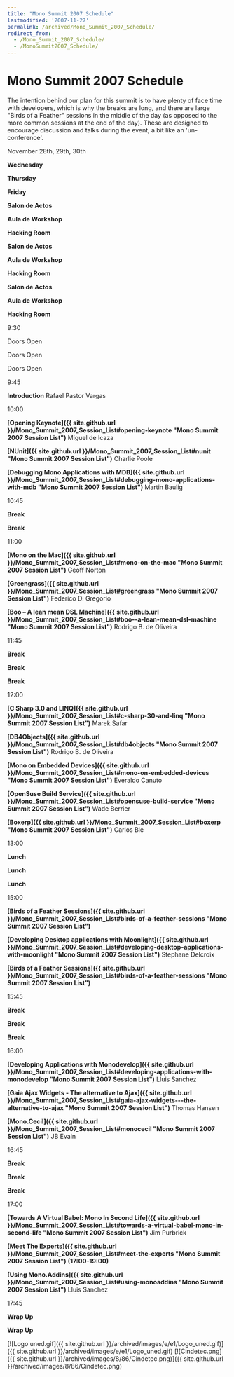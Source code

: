 ```yaml
---
title: "Mono Summit 2007 Schedule"
lastmodified: '2007-11-27'
permalink: /archived/Mono_Summit_2007_Schedule/
redirect_from:
  - /Mono_Summit_2007_Schedule/
  - /MonoSummit2007_Schedule/
---
```


Mono Summit 2007 Schedule
=========================

The intention behind our plan for this summit is to have plenty of face time with developers, which is why the breaks are long, and there are large "Birds of a Feather" sessions in the middle of the day (as opposed to the more common sessions at the end of the day). These are designed to encourage discussion and talks during the event, a bit like an 'un-conference'.

November 28th, 29th, 30th

**Wednesday**

**Thursday**

**Friday**

**Salon de Actos**

**Aula de Workshop**

**Hacking Room**

**Salon de Actos**

**Aula de Workshop**

**Hacking Room**

**Salon de Actos**

**Aula de Workshop**

**Hacking Room**

9:30

Doors Open

Doors Open

Doors Open

9:45

**Introduction**
 Rafael Pastor Vargas

10:00

**[Opening Keynote]({{ site.github.url }}/Mono_Summit_2007_Session_List#opening-keynote "Mono Summit 2007 Session List")**
Miguel de Icaza

**[NUnit]({{ site.github.url }}/Mono_Summit_2007_Session_List#nunit "Mono Summit 2007 Session List")**
Charlie Poole

**[Debugging Mono Applications with MDB]({{ site.github.url }}/Mono_Summit_2007_Session_List#debugging-mono-applications-with-mdb "Mono Summit 2007 Session List")**
Martin Baulig

10:45

**Break**

**Break**

11:00

**[Mono on the Mac]({{ site.github.url }}/Mono_Summit_2007_Session_List#mono-on-the-mac "Mono Summit 2007 Session List")**
Geoff Norton

**[Greengrass]({{ site.github.url }}/Mono_Summit_2007_Session_List#greengrass "Mono Summit 2007 Session List")**
Federico Di Gregorio

**[Boo – A lean mean DSL Machine]({{ site.github.url }}/Mono_Summit_2007_Session_List#boo--a-lean-mean-dsl-machine "Mono Summit 2007 Session List")**
Rodrigo B. de Oliveira

11:45

**Break**

**Break**

**Break**

12:00

**[C Sharp 3.0 and LINQ]({{ site.github.url }}/Mono_Summit_2007_Session_List#c-sharp-30-and-linq "Mono Summit 2007 Session List")**
Marek Safar

**[DB4Objects]({{ site.github.url }}/Mono_Summit_2007_Session_List#db4objects "Mono Summit 2007 Session List")**
 Rodrigo B. de Oliveira

**[Mono on Embedded Devices]({{ site.github.url }}/Mono_Summit_2007_Session_List#mono-on-embedded-devices "Mono Summit 2007 Session List")**
Everaldo Canuto

**[OpenSuse Build Service]({{ site.github.url }}/Mono_Summit_2007_Session_List#opensuse-build-service "Mono Summit 2007 Session List")**
Wade Berrier

**[Boxerp]({{ site.github.url }}/Mono_Summit_2007_Session_List#boxerp "Mono Summit 2007 Session List")**
Carlos Ble

13:00

**Lunch**

**Lunch**

**Lunch**

15:00

**[Birds of a Feather Sessions]({{ site.github.url }}/Mono_Summit_2007_Session_List#birds-of-a-feather-sessions "Mono Summit 2007 Session List")**

**[Developing Desktop applications with Moonlight]({{ site.github.url }}/Mono_Summit_2007_Session_List#developing-desktop-applications-with-moonlight "Mono Summit 2007 Session List")**
Stephane Delcroix

**[Birds of a Feather Sessions]({{ site.github.url }}/Mono_Summit_2007_Session_List#birds-of-a-feather-sessions "Mono Summit 2007 Session List")**

15:45

**Break**

**Break**

**Break**

16:00

**[Developing Applications with Monodevelop]({{ site.github.url }}/Mono_Summit_2007_Session_List#developing-applications-with-monodevelop "Mono Summit 2007 Session List")**
Lluis Sanchez

**[Gaia Ajax Widgets - The alternative to Ajax]({{ site.github.url }}/Mono_Summit_2007_Session_List#gaia-ajax-widgets---the-alternative-to-ajax "Mono Summit 2007 Session List")**
Thomas Hansen

**[Mono.Cecil]({{ site.github.url }}/Mono_Summit_2007_Session_List#monocecil "Mono Summit 2007 Session List")**
JB Evain

16:45

**Break**

**Break**

**Break**

17:00

**[Towards A Virtual Babel: Mono In Second Life]({{ site.github.url }}/Mono_Summit_2007_Session_List#towards-a-virtual-babel-mono-in-second-life "Mono Summit 2007 Session List")**
Jim Purbrick

**[Meet The Experts]({{ site.github.url }}/Mono_Summit_2007_Session_List#meet-the-experts "Mono Summit 2007 Session List")**
 **(17:00-19:00)**

**[Using Mono.Addins]({{ site.github.url }}/Mono_Summit_2007_Session_List#using-monoaddins "Mono Summit 2007 Session List")**
Lluis Sanchez

17:45

**Wrap Up**

**Wrap Up**

 [![Logo uned.gif]({{ site.github.url }}/archived/images/e/e1/Logo_uned.gif)]({{ site.github.url }}/archived/images/e/e1/Logo_uned.gif) [![Cindetec.png]({{ site.github.url }}/archived/images/8/86/Cindetec.png)]({{ site.github.url }}/archived/images/8/86/Cindetec.png)

